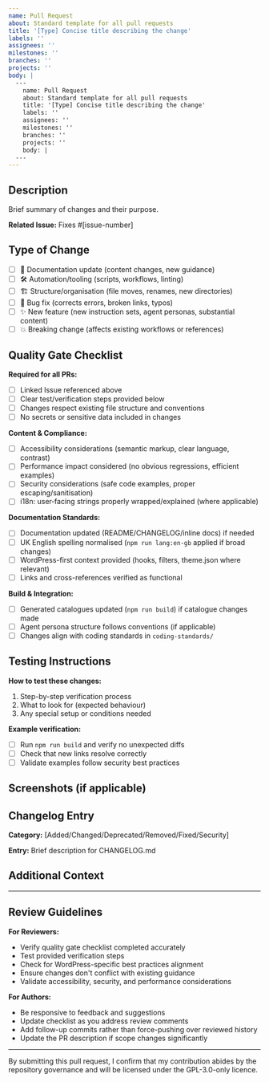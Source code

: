 ```yaml
---
name: Pull Request
about: Standard template for all pull requests
title: '[Type] Concise title describing the change'
labels: ''
assignees: ''
milestones: ''
branches: ''
projects: ''
body: |
  ---
    name: Pull Request
    about: Standard template for all pull requests
    title: '[Type] Concise title describing the change'
    labels: ''
    assignees: ''
    milestones: ''
    branches: ''
    projects: ''
    body: |
  ---
---
```


## Description

Brief summary of changes and their purpose.

**Related Issue:** Fixes #[issue-number]

## Type of Change

<!-- Mark the relevant option -->

-   [ ] 📝 Documentation update (content changes, new guidance)
-   [ ] 🛠️ Automation/tooling (scripts, workflows, linting)
-   [ ] 🏗️ Structure/organisation (file moves, renames, new directories)
-   [ ] 🐛 Bug fix (corrects errors, broken links, typos)
-   [ ] ✨ New feature (new instruction sets, agent personas, substantial content)
-   [ ] 💥 Breaking change (affects existing workflows or references)

## Quality Gate Checklist

**Required for all PRs:**

-   [ ] Linked Issue referenced above
-   [ ] Clear test/verification steps provided below
-   [ ] Changes respect existing file structure and conventions
-   [ ] No secrets or sensitive data included in changes

**Content & Compliance:**

-   [ ] Accessibility considerations (semantic markup, clear language, contrast)
-   [ ] Performance impact considered (no obvious regressions, efficient examples)
-   [ ] Security considerations (safe code examples, proper escaping/sanitisation)
-   [ ] i18n: user‑facing strings properly wrapped/explained (where applicable)

**Documentation Standards:**

-   [ ] Documentation updated (README/CHANGELOG/inline docs) if needed
-   [ ] UK English spelling normalised (`npm run lang:en-gb` applied if broad changes)
-   [ ] WordPress-first context provided (hooks, filters, theme.json where relevant)
-   [ ] Links and cross-references verified as functional

**Build & Integration:**

-   [ ] Generated catalogues updated (`npm run build`) if catalogue changes made
-   [ ] Agent persona structure follows conventions (if applicable)
-   [ ] Changes align with coding standards in `coding-standards/`

## Testing Instructions

**How to test these changes:**

1. Step-by-step verification process
2. What to look for (expected behaviour)
3. Any special setup or conditions needed

**Example verification:**

<!-- Replace with specific steps for your changes -->

-   [ ] Run `npm run build` and verify no unexpected diffs
-   [ ] Check that new links resolve correctly
-   [ ] Validate examples follow security best practices

## Screenshots (if applicable)

<!-- Add screenshots for UI/documentation layout changes -->
<!-- Before/after comparisons for significant content restructuring -->

## Changelog Entry

<!-- If this change affects users/contributors, provide changelog entry -->

**Category:** [Added/Changed/Deprecated/Removed/Fixed/Security]

**Entry:** Brief description for CHANGELOG.md

## Additional Context

<!-- Any additional information, considerations, or follow-up tasks -->
<!-- Reference to related PRs or issues -->
<!-- Breaking change migration notes if applicable -->

---

## Review Guidelines

**For Reviewers:**

-   Verify quality gate checklist completed accurately
-   Test provided verification steps
-   Check for WordPress-specific best practices alignment
-   Ensure changes don't conflict with existing guidance
-   Validate accessibility, security, and performance considerations

**For Authors:**

-   Be responsive to feedback and suggestions
-   Update checklist as you address review comments
-   Add follow-up commits rather than force-pushing over reviewed history
-   Update the PR description if scope changes significantly

---

By submitting this pull request, I confirm that my contribution abides by the repository governance and will be licensed under the GPL-3.0-only licence.
